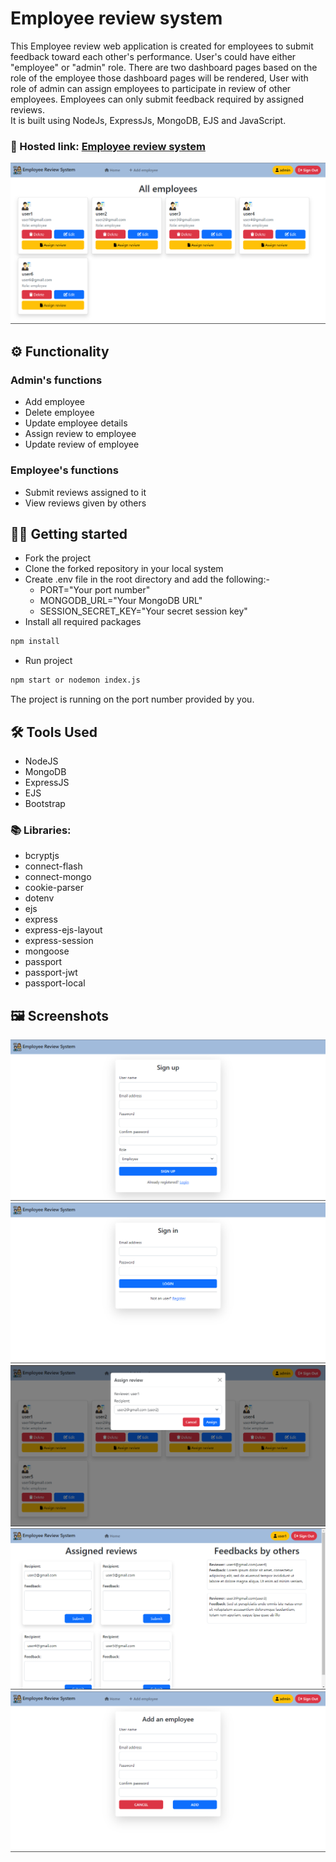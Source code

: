 # Employee review system

This Employee review web application is created for employees to submit feedback toward each other's performance. User's could have either "employee" or "admin" role. There are two dashboard pages based on the role of the employee those dashboard pages will be rendered, User with role of admin can assign employees to participate in review of other employees. Employees can only submit feedback required by assigned reviews. \
It is built using NodeJs, ExpressJs, MongoDB, EJS and JavaScript.

### 🔗 Hosted link: [Employee review system](https://employee-review-system-6e28.onrender.com/)

![](./public/1.png)

## ⚙️ Functionality

### Admin's functions

- Add employee
- Delete employee
- Update employee details
- Assign review to employee
- Update review of employee

### Employee's functions

- Submit reviews assigned to it
- View reviews given by others

## 🧑‍💻 Getting started

- Fork the project
- Clone the forked repository in your local system
- Create .env file in the root directory and add the following:-
  - PORT="Your port number"
  - MONGODB_URL="Your MongoDB URL"
  - SESSION_SECRET_KEY="Your secret session key"
- Install all required packages

```bash
npm install
```

- Run project

```bash
npm start or nodemon index.js
```

The project is running on the port number provided by you.

## 🛠️ Tools Used

- NodeJS
- MongoDB
- ExpressJS
- EJS
- Bootstrap

### 📚 Libraries:

- bcryptjs
- connect-flash
- connect-mongo
- cookie-parser
- dotenv
- ejs
- express
- express-ejs-layout
- express-session
- mongoose
- passport
- passport-jwt
- passport-local

## 🖼️ Screenshots

![](./public/2.png)
![](./public/3.png)
![](./public/4.png)
![](./public/5.png)
![](./public/6.png)
